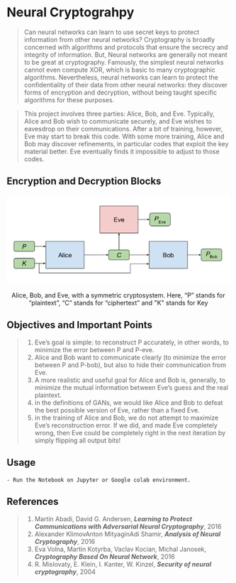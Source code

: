 # Neural Cryptograhpy

>Can neural networks can learn to use secret keys to protect information from other neural networks? Cryptography is broadly concerned with algorithms and protocols that ensure the secrecy and integrity of information. But, Neural networks are generally not meant to be great at cryptography. Famously, the simplest neural networks cannot even compute XOR, which is basic to many cryptographic algorithms. Nevertheless, neural networks can learn to protect the confidentiality of their data from other neural networks: they discover forms of encryption and decryption, without being taught specific algorithms for these purposes.

>This project involves three parties: Alice, Bob, and Eve. Typically, Alice and Bob wish to communicate securely, and Eve wishes to eavesdrop on their communications. After a bit of training, however, Eve may start to break this code. With some more training, Alice and Bob may discover refinements, in particular codes that exploit the key material better. Eve eventually finds it impossible to adjust to those codes.

## Encryption and Decryption Blocks
<p align="center">
<img src="images/ABE_SymCryp.png">
</p>
<p align="center">
Alice, Bob, and Eve, with a symmetric cryptosystem. Here, “P” stands for “plaintext”, “C” stands for
“ciphertext” and "K" stands for Key
</p>

## Objectives and Important Points
>1. Eve’s goal is simple: to reconstruct P accurately, in other words, to minimize the error between P and P-eve.
>2. Alice and Bob want to communicate clearly (to minimize the error between P and P-bob), but also to hide their communication from Eve.
>3. A more realistic and useful goal for Alice and Bob is, generally, to minimize the mutual information between Eve’s guess and the real plaintext.
>4. in the definitions of GANs, we would like Alice and Bob to defeat the best possible version of Eve, rather than a fixed Eve.
>5. in the training of Alice and Bob, we do not attempt to maximize Eve’s reconstruction error. If we did, and made Eve completely wrong, then Eve could be completely right in the next iteration by simply flipping all output bits!

## Usage
```
- Run the Notebook on Jupyter or Google colab environment.
```
## References
>1. Martín Abadi, David G. Andersen, ***Learning to Protect Communications with Adversarial Neural Cryptography***, 2016
>2. Alexander KlimovAnton MityaginAdi Shamir, ***Analysis of Neural Cryptography***, 2016
>3. Eva Volna, Martin Kotyrba, Vaclav Kocian, Michal Janosek, ***Cryptography Based On Neural Network***, 2016
>4. R. Mislovaty, E. Klein, I. Kanter, W. Kinzel, ***Security of neural cryptography***, 2004